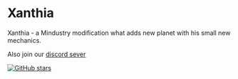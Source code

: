 # Xanthia
Xanthia - a Mindustry modification what adds new planet with his small new mechanics. 



Also join our [discord sever](https://discord.gg/GFvh4mvFFn)

[![GitHub stars](https://img.shields.io/github/stars/ItzCraft/Xanthia)](https://github.com/ItzCraft/Xanthia)
